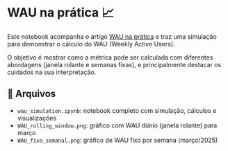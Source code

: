 # WAU na prática 📈

Este notebook acompanha o artigo [WAU na prática](https://medium.com/@giupessota/wau-na-prática-seu-app-é-hábito-ou-só-recebe-visita-de-fim-de-semana-0ce25f8bb932) e traz uma simulação para demonstrar o cálculo do WAU (Weekly Active Users).

O objetivo é mostrar como a métrica pode ser calculada com diferentes abordagens (janela rolante e semanas fixas), e principalmente destacar os cuidados na sua interpretação.

## 📁 Arquivos

- `wau_simulation.ipynb`: notebook completo com simulação, cálculos e visualizações
- `WAU_rolling_window.png`: gráfico com WAU diário (janela rolante) para março
- `WAU_fixo_semanal.png`: gráfico de WAU fixo por semana (março/2025)
